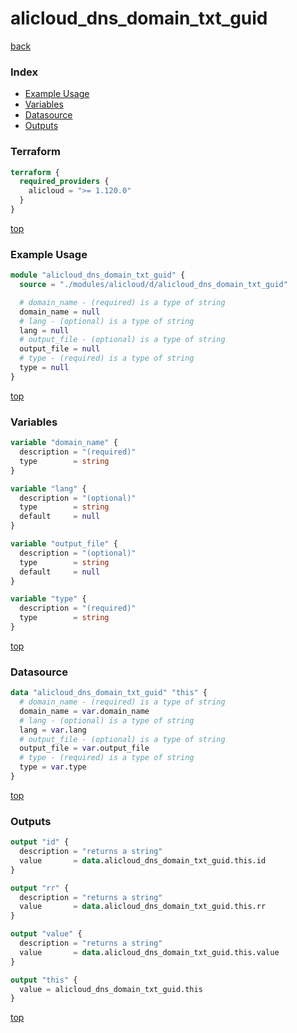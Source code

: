 # alicloud_dns_domain_txt_guid

[back](../alicloud.md)

### Index

- [Example Usage](#example-usage)
- [Variables](#variables)
- [Datasource](#datasource)
- [Outputs](#outputs)

### Terraform

```terraform
terraform {
  required_providers {
    alicloud = ">= 1.120.0"
  }
}
```

[top](#index)

### Example Usage

```terraform
module "alicloud_dns_domain_txt_guid" {
  source = "./modules/alicloud/d/alicloud_dns_domain_txt_guid"

  # domain_name - (required) is a type of string
  domain_name = null
  # lang - (optional) is a type of string
  lang = null
  # output_file - (optional) is a type of string
  output_file = null
  # type - (required) is a type of string
  type = null
}
```

[top](#index)

### Variables

```terraform
variable "domain_name" {
  description = "(required)"
  type        = string
}

variable "lang" {
  description = "(optional)"
  type        = string
  default     = null
}

variable "output_file" {
  description = "(optional)"
  type        = string
  default     = null
}

variable "type" {
  description = "(required)"
  type        = string
}
```

[top](#index)

### Datasource

```terraform
data "alicloud_dns_domain_txt_guid" "this" {
  # domain_name - (required) is a type of string
  domain_name = var.domain_name
  # lang - (optional) is a type of string
  lang = var.lang
  # output_file - (optional) is a type of string
  output_file = var.output_file
  # type - (required) is a type of string
  type = var.type
}
```

[top](#index)

### Outputs

```terraform
output "id" {
  description = "returns a string"
  value       = data.alicloud_dns_domain_txt_guid.this.id
}

output "rr" {
  description = "returns a string"
  value       = data.alicloud_dns_domain_txt_guid.this.rr
}

output "value" {
  description = "returns a string"
  value       = data.alicloud_dns_domain_txt_guid.this.value
}

output "this" {
  value = alicloud_dns_domain_txt_guid.this
}
```

[top](#index)
